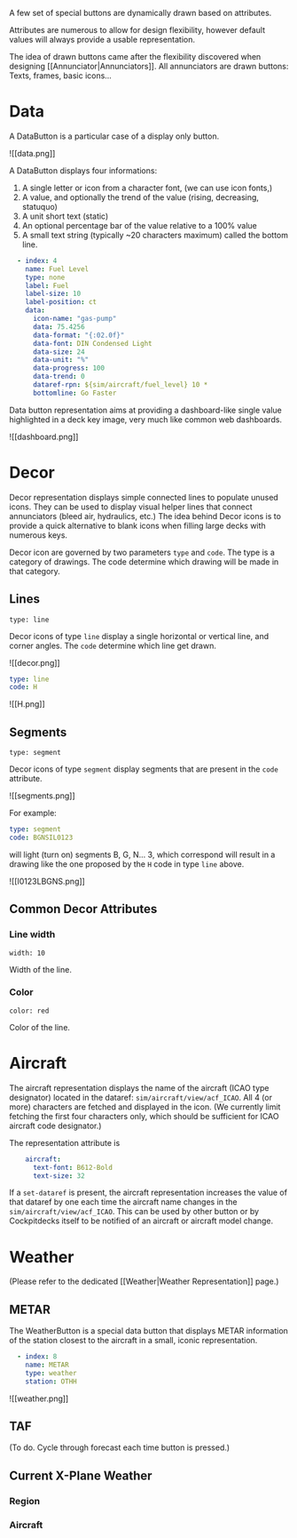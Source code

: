 A few set of special buttons are dynamically drawn based on attributes.

Attributes are numerous to allow for design flexibility, however default values will always provide a usable representation.

The idea of drawn buttons came after the flexibility discovered when designing [[Annunciator|Annunciators]]. All annunciators are drawn buttons: Texts, frames, basic icons…

# Data

A DataButton is a particular case of a display only button.

![[data.png]]

A DataButton displays four informations:

1. A single letter or icon from a character font, (we can use icon fonts,)
2. A value, and optionally the trend of the value (rising, decreasing, statuquo)
3. A unit short text (static)
4. An optional percentage bar of the value relative to a 100% value
5. A small text string (typically ~20 characters maximum) called the bottom line.

```yaml
  - index: 4
    name: Fuel Level
    type: none
    label: Fuel
    label-size: 10
    label-position: ct
    data:
      icon-name: "gas-pump"
      data: 75.4256
      data-format: "{:02.0f}"
      data-font: DIN Condensed Light
      data-size: 24
      data-unit: "%"
      data-progress: 100
      data-trend: 0
      dataref-rpn: ${sim/aircraft/fuel_level} 10 *
      bottomline: Go Faster
```

Data button representation aims at providing a dashboard-like single value highlighted in a deck key image, very much like common web dashboards.

![[dashboard.png]]

# Decor

Decor representation displays simple connected lines to populate unused icons. They can be used to display visual helper lines that connect annunciators (bleed air, hydraulics, etc.) The idea behind Decor icons is to provide a quick alternative to blank icons when filling large decks with numerous keys.

Decor icon are governed by two parameters `type` and `code`. The type is a category of drawings. The code determine which drawing will be made in that category.

## Lines

`type: line`

Decor icons of type `line` display a single horizontal or vertical line, and corner angles. The `code` determine which line get drawn.

![[decor.png]]

```yaml
type: line
code: H
```

![[H.png]]

## Segments

`type: segment`

Decor icons of type `segment` display segments that are present in the `code` attribute.

![[segments.png]]

For example:

```yaml
type: segment
code: BGNSIL0123
```

will light (turn on) segments B, G, N... 3, which correspond will result in a drawing like the one proposed by the `H` code in type `line` above.

![[I0123LBGNS.png]]

## Common Decor Attributes

### Line width

`width: 10`

Width of the line.

### Color

`color: red`

Color of the line.

# Aircraft

The aircraft representation displays the name of the aircraft (ICAO type designator) located in the dataref: `sim/aircraft/view/acf_ICAO`. All 4 (or more) characters are fetched and displayed in the icon. (We currently limit fetching the first four characters only, which should be sufficient for ICAO aircraft code designator.)

The representation attribute is

```yaml
    aircraft:
      text-font: B612-Bold
      text-size: 32
```

If a `set-dataref` is present, the aircraft representation increases the value of that dataref by one each time the aircraft name changes in the `sim/aircraft/view/acf_ICAO`. This can be used by other button or by Cockpitdecks itself to be notified of an aircraft or aircraft model change.

# Weather

(Please refer to the dedicated [[Weather|Weather Representation]] page.)

## METAR

The WeatherButton is a special data button that displays METAR information of the station closest to the aircraft in a small, iconic representation.

```yaml
  - index: 8
    name: METAR
    type: weather
    station: OTHH
```

![[weather.png]]

## TAF

(To do. Cycle through forecast each time button is pressed.)

## Current X-Plane Weather

### Region

### Aircraft

